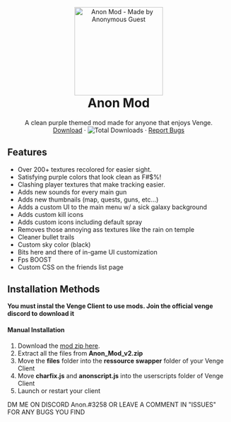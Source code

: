 <p align="center" style="margin-bottom: 0px !important;">
  <img width="200" src="https://media.discordapp.net/attachments/822880079502770236/842124103074578452/Spray-GG_1.png" alt="Anon Mod - Made by Anonymous Guest" align="center">
</p>

<h1 align="center" style="margin-top: 0px;">Anon Mod</h1>

 <p align="center">
    A clean purple themed mod made for anyone that enjoys Venge.
    <br />
    <a href="https://github.com/AnonVG/AnonModv1/releases/latest/">Download</a>
    ·
    <img alt="Total Downloads" src="https://img.shields.io/github/downloads/AnonVG/AnonModv1/total?label=Downloads">
    ·
    <a href="https://github.com/AnonVG/AnonMod/issues">Report Bugs</a>
  </p>
</p>

## Features
- Over 200+ textures recolored for easier sight.
- Satisfying purple colors that look clean as F#$%!
- Clashing player textures that make tracking easier.
- Adds new sounds for every main gun
- Adds new thumbnails (map, quests, guns, etc...)
- Adds a custom UI to the main menu w/ a sick galaxy background
- Adds custom kill icons
- Adds custom icons including default spray
- Removes those annoying ass textures like the rain on temple 
- Cleaner bullet trails
- Custom sky color (black)
- Bits here and there of in-game UI customization
- Fps BOOST
- Custom CSS on the friends list page

## Installation Methods

**You must instal the Venge Client to use mods. Join the official venge discord to download it**

#### Manual Installation
1. Download the [mod zip here](https://github.com/AnonVG/AnonMod/files/8028529/AnonMod2.2.2.zip "mod zip").
2. Extract all the files from **Anon_Mod_v2.zip**
3. Move the **files** folder into the **ressource swapper** folder of your Venge Client
4. Move **charfix.js** and **anonscript.js** into the userscripts folder of Venge Client
5. Launch or restart your client

DM ME ON DISCORD Anon.#3258 OR LEAVE A COMMENT IN "ISSUES" FOR ANY BUGS YOU FIND
